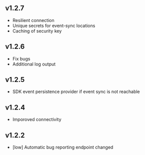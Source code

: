 ## v1.2.7
- Resilient connection
- Unique secrets for event-sync locations
- Caching of security key

## v1.2.6
- Fix bugs
- Additional log output

## v1.2.5
- SDK event persistence provider if event sync is not reachable

## v1.2.4
- Imporoved connectivity

## v1.2.2

- [low] Automatic bug reporting endpoint changed